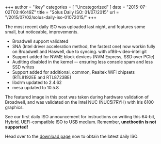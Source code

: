 +++
author = "ikey"
categories = [
"Uncategorized"
]
date =  "2015-07-02T03:46:49Z"
title = "Solus Daily ISO: 01/07/2015"
url = "/2015/07/02/solus-daily-iso-01072015/"
+++

The most recent daily ISO was uploaded last night, and features some small, but noticeable, improvements. 

- Broadwell support validated       
- SNA (Intel driver acceleration method, the fastest one) now workin fully on Broadwell and Haswell, due to syncing.
with xf86-video-intel git       
- Support added for NVME block devices (NVM Express, SSD over PCIe)
- Auditing disabled in the kernel -- ensuring less console spam and less SSD writes
- Support added for additional, common, Realtek WiFi chipsets (RTL8192EE and RTL8723BE)
- libdrm updated to 2.4.62
- mesa updated to 10.5.8

The featured image in this post was taken during hardware validation of Broadwell, and was validated on the Intel NUC (NUC5i7RYH) with Iris 6100 graphics.    

See our first daily ISO announcement for instructions on writing this 64-bit, Hybrid, UEFI-compatible ISO to USB medium. Remember, **unetbootin is not supported!**

Head over to the [download page](https://getsol.us/download) now to obtain the latest daily ISO.

